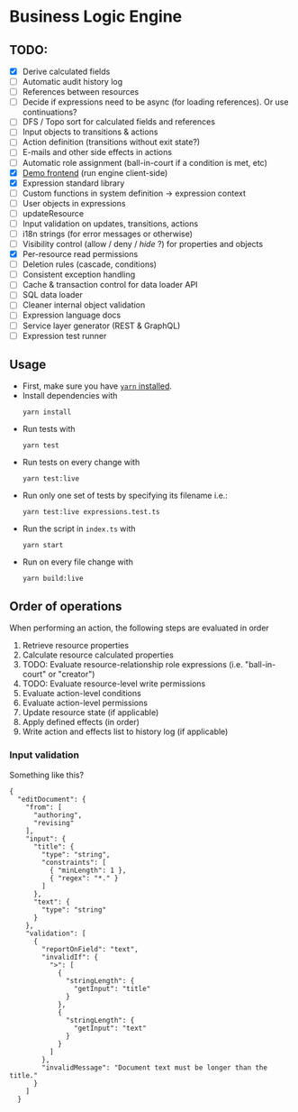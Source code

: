 # Business Logic Engine

## TODO:

- [x] Derive calculated fields
- [ ] Automatic audit history log
- [ ] References between resources
- [ ] Decide if expressions need to be async (for loading references). Or use continuations?
- [ ] DFS / Topo sort for calculated fields and references
- [ ] Input objects to transitions &
      actions
- [ ] Action definition (transitions without exit state?)
- [ ] E-mails and other side effects in actions
- [ ] Automatic role assignment (ball-in-court if a condition is met, etc)
- [x] [Demo frontend](demo/README.md) (run engine client-side)
- [x] Expression standard library
- [ ] Custom functions in system definition -> expression context
- [ ] User objects in expressions
- [ ] updateResource
- [ ] Input validation on updates, transitions, actions
- [ ] i18n strings (for error messages or otherwise)
- [ ] Visibility control (allow / deny / _hide_ ?) for properties and objects
- [x] Per-resource read permissions
- [ ] Deletion rules (cascade, conditions)
- [ ] Consistent exception handling
- [ ] Cache & transaction control for data loader API
- [ ] SQL data loader
- [ ] Cleaner internal object validation
- [ ] Expression language docs
- [ ] Service layer generator (REST & GraphQL)
- [ ] Expression test runner

## Usage

- First, make sure you have [`yarn` installed](https://yarnpkg.com/lang/en/docs/install/).
- Install dependencies with
  ```
  yarn install
  ```
- Run tests with
  ```
  yarn test
  ```
- Run tests on every change with
  ```
  yarn test:live
  ```
- Run only one set of tests by specifying its filename i.e.:
  ```
  yarn test:live expressions.test.ts
  ```
- Run the script in `index.ts` with
  ```
  yarn start
  ```
- Run on every file change with
  ```
  yarn build:live
  ```

## Order of operations

When performing an action, the following steps are evaluated in order

1. Retrieve resource properties
2. Calculate resource calculated properties
3. TODO: Evaluate resource-relationship role expressions (i.e. "ball-in-court" or "creator")
4. TODO: Evaluate resource-level write permissions
5. Evaluate action-level conditions
6. Evaluate action-level permissions
7. Update resource state (if applicable)
8. Apply defined effects (in order)
9. Write action and effects list to history log (if applicable)

### Input validation

Something like this?

```
{
  "editDocument": {
    "from": [
      "authoring",
      "revising"
    ],
    "input": {
      "title": {
        "type": "string",
        "constraints": [
          { "minLength": 1 },
          { "regex": "*." }
        ]
      },
      "text": {
        "type": "string"
      }
    },
    "validation": [
      {
        "reportOnField": "text",
        "invalidIf": {
          ">": [
            {
              "stringLength": {
                "getInput": "title"
              }
            },
            {
              "stringLength": {
                "getInput": "text"
              }
            }
          ]
        },
        "invalidMessage": "Document text must be longer than the title."
      }
    ]
  }
```
